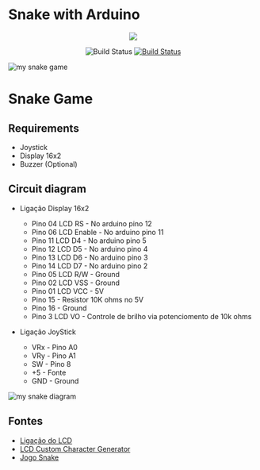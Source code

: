 # Snake with Arduino

<p align="center"><a href="https://www.arduino.cc/"><img src="https://res.cloudinary.com/elderlk/image/upload/v1561222307/arduino-logo-community.svg"></a></p>

<p align="center">
<img src="https://res.cloudinary.com/elderlk/image/upload/v1561222434/passing.svg" alt="Build Status">
<a href="https://opensource.org/licenses/MIT"><img src="https://res.cloudinary.com/elderlk/image/upload/v1561222632/MIT-license.svg" alt="Build Status"></a>

</p>

![my snake game](https://res.cloudinary.com/elderlk/image/upload/v1561224077/bad-snake_zejnwa.svg "Snake")

# Snake Game

## Requirements

   - Joystick
   - Display 16x2
   - Buzzer (Optional)

    

## Circuit diagram

- Ligação Display 16x2

    * Pino 04 LCD RS - No arduino pino 12
    * Pino 06 LCD Enable - No arduino pino 11
    * Pino 11 LCD D4 - No arduino pino 5
    * Pino 12 LCD D5 - No arduino pino 4
    * Pino 13 LCD D6 - No arduino pino 3
    * Pino 14 LCD D7 - No arduino pino 2
    * Pino 05 LCD R/W - Ground
    * Pino 02 LCD VSS - Ground
    * Pino 01 LCD VCC - 5V
    * Pino 15 -  Resistor 10K ohms no 5V 
    * Pino 16 - Ground
    * Pino 3 LCD VO - Controle de brilho via potenciomento de 10k ohms

- Ligação JoyStick

    * VRx - Pino A0
    * VRy - Pino A1
    * SW - Pino 8
    * +5 - Fonte
    * GND - Ground



![my snake diagram](https://res.cloudinary.com/elderlk/image/upload/v1561227241/circuit-diagram-snake_y0dhez.png "Snake Diagram")


## Fontes
 <ul class="list">
         <li>
             <a href="http://andersonlima.vlog.br/display-lcd-16x2-com-arduino/">Ligação do LCD</a>
         </li>
         <li>
             <a href="https://maxpromer.github.io/LCD-Character-Creator/">LCD Custom Character Generator</a>
         </li>
         <li>
            <a href="https://www.youtube.com/watch?v=IkTK6WMlMs4">Jogo Snake</a>
         </li>
 </ul>
